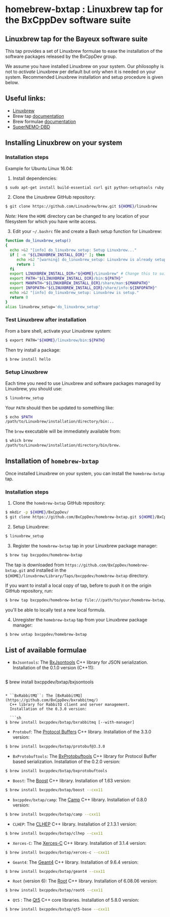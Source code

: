 # homebrew-bxtap : Linuxbrew tap for the BxCppDev software suite

## Linuxbrew tap for the Bayeux software suite

This tap provides a set of Linuxbrew formulae to ease the installation
of the software packages released by the BxCppDev group.

We assume you have installed Linuxbrew on your system. Our philosophy is
not to *activate* Linuxbrew per default but only when it is needed on your
system. Recommended Linuxbrew installation and setup procedure is given below.

## Useful links:

* [Linuxbrew](http://linuxbrew.sh/)
* Brew tap [documentation](https://github.com/Homebrew/brew/blob/master/docs/brew-tap.md)
* Brew formulae [documentation](https://github.com/Homebrew/brew/raw/master/docs/Formula-Cookbook.md)
* [SuperNEMO-DBD](https://github.com/SuperNEMO-DBD)

## Installing Linuxbrew on your system

### Installation steps

Example for Ubuntu Linux 16.04:

1. Install dependencies:

```sh
$ sudo apt-get install build-essential curl git python-setuptools ruby
```

2. Clone the Linuxbrew GitHub repository:

```sh
$ git clone https://github.com/Linuxbrew/brew.git ${HOME}/linuxbrew
```

   *Note:* Here the ``HOME`` directory can be changed to any location of your filesystem
   for which you have write access.

3. Edit your ``~/.bashrc`` file and create a Bash setup function
   for Linuxbrew:

```sh
function do_linuxbrew_setup()
{
  echo >&2 "[info] do_linuxbrew_setup: Setup Linuxbrew..."
  if [ -n "${LINUXBREW_INSTALL_DIR}" ]; then
     echo >&2 "[warning] do_linuxbrew_setup: Linuxbrew is already setup!"
     return 1
  fi
  export LINUXBREW_INSTALL_DIR="${HOME}/Linuxbrew" # Change this to suit your Linuxbrew installation path
  export PATH="${LINUXBREW_INSTALL_DIR}/bin:${PATH}"
  export MANPATH="${LINUXBREW_INSTALL_DIR}/share/man:${MANPATH}"
  export INFOPATH="${LINUXBREW_INSTALL_DIR}/share/info:${INFOPATH}"
  echo >&2 "[info] do_linuxbrew_setup: Linuxbrew is setup."
  return 0
}
alias linuxbrew_setup='do_linuxbrew_setup'
```

### Test Linuxbrew after installation

From a bare shell, activate your Linuxbrew system:

```sh
$ export PATH="${HOME}/linuxbrew/bin:${PATH}
```

Then try install a package:

```sh
$ brew install hello
```

### Setup Linuxbrew

Each time you need to use Linuxbrew and software packages managed by Linuxbrew, you
should use:

```sh
$ linuxbrew_setup
```

Your ``PATH`` should then be updated to something like:

```sh
$ echo $PATH
/path/to/Linuxbrew/installation/directory/bin:..
```

The ``brew`` executable will be immediately available from:

```sh
$ which brew
/path/to/Linuxbrew/installation/directory/bin/brew.
```

## Installation of ``homebrew-bxtap``

Once installed Linuxbrew on your system, you can install the ``homebrew-bxtap`` tap.

### Installation steps

1. Clone the ``homebrew-bxtap`` GitHub repository:

```sh
$ mkdir -p ${HOME}/BxCppDev/
$ git clone https://github.com/BxCppDev/homebrew-bxtap.git ${HOME}/BxCppDev/homebrew-bxtap/
```

2. Setup Linuxbrew:

```sh
$ linuxbrew_setup
```

3. Register the ``homebrew-bxtap`` tap in your Linuxbrew package manager:

```sh
$ brew tap bxcppdev/homebrew-bxtap
```

The tap is downloaded from ``https://github.com/BxCppDev/homebrew-bxtap.git`` and
installed in the ``${HOME}/linuxbrew/Library/Taps/bxcppdev/homebrew-bxtap`` directory.

If you want to install a local copy of tap, before to push it on the origin GitHub repository, run:

```sh
$ brew tap bxcppdev/homebrew-bxtap file:///path/to/your/homebrew-bxtap/local/git/repo
```

you'll be able to locally test a new local formula.

4. Unregister the ``homebrew-bxtap`` tap from your Linuxbrew package manager:

```sh
$ brew untap bxcppdev/homebrew-bxtap
```

## List of available formulae

* ``BxJsontools``: The [BxJsontools](https://github.com/BxCppDev/bxjsontools/)
  C++ library for JSON serialization.
  Installation of the 0.1.0 version (C++11):

  ```sh
$ brew install bxcppdev/bxtap/bxjsontools
```

* ``BxRabbitMQ``: The [BxRabbitMQ](https://github.com/BxCppDev/bxrabbitmq/)
  C++ library for RabbitQ client and server management.
  Installation of the 0.3.0 version:

  ```sh
$ brew install bxcppdev/bxtap/bxrabbitmq [--with-manager]
```

* ``Protobuf``: The [Protocol Buffers](https://developers.google.com/protocol-buffers/)
  C++ library.
  Installation of the 3.3.0 version:

```sh
$ brew install bxcppdev/bxtap/protobuf@3.3.0
```

* ``BxProtobuftools``: The [BxProtobuftools](https://github.com/BxCppDev/bxprotobuftools/) C++ library for Protocol Buffer based serialization.
  Installation of the 0.2.0 version:

```sh
$ brew install bxcppdev/bxtap/bxprotobuftools
```

* ``Boost``: The [Boost](https://www.boost.org/) C++ library.
  Installation of 1.63 version:

```sh
$ brew install bxcppdev/bxtap/boost --cxx11
```

* ``bxcppdev/bxtap/camp``: The [Camp](https://github.com/tegesoft/camp) C++ library.
  Installation of 0.8.0 version:

```sh
$ brew install bxcppdev/bxtap/camp --cxx11
```

* ``CLHEP``: The [CLHEP](http://proj-clhep.web.cern.ch/proj-clhep/) C++ library.
  Installation of 2.1.3.1 version:

```sh
$ brew install bxcppdev/bxtap/clhep --cxx11
```

* ``Xerces-C``: The [Xerces-C](https://xerces.apache.org/xerces-c/) C++ library.
  Installation of 3.1.4 version:

```sh
$ brew install bxcppdev/bxtap/xerces-c --cxx11
```

* ``Geant4``: The [Geant4](http://geant4.cern.ch/) C++ library.
  Installation of 9.6.4 version:

```sh
$ brew install bxcppdev/bxtap/geant4 --cxx11
```

* ``Root`` (version 6): The [Root](http://root.cern.ch/) C++ library.
  Installation of 6.08.06 version:

```sh
$ brew install bxcppdev/bxtap/root6 --cxx11
```

* ``Qt5`` : The [Qt5](http://qt-project.org/) C++ core libraries.
  Installation of 5.8.0 version:

```sh
$ brew install bxcppdev/bxtap/qt5-base --cxx11
```
